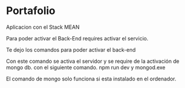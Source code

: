# Portafolio
Aplicacion con el Stack MEAN



Para poder activar el Back-End requires activar el servicio.

Te dejo los comandos para poder activar el back-end

Con este comando se activa el servidor y se require de la activación de mongo db. con el siguiente comando.
npm run dev y mongod.exe


El comando de mongo solo funciona si esta instalado en el ordenador.
